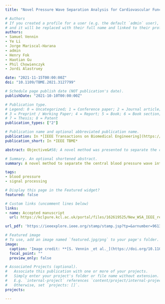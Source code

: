 ```yaml
---
title: "Novel Pressure Wave Separation Analysis for Cardiovascular Function Assessment Highlights Major Role of Aortic Root"

# Authors
# If you created a profile for a user (e.g. the default `admin` user), write the username (folder name) here 
# and it will be replaced with their full name and linked to their profile.
authors:
- Samuel Vennin
- Ye Li
- Jorge Mariscal-Harana
- admin
- Henry Fok
- Haotian Gu
- Phil Chowienczyk
- Jordi Alastruey

date: "2021-11-15T00:00:00Z"
doi: "10.1109/TBME.2021.3127799"

# Schedule page publish date (NOT publication's date).
publishDate: "2021-10-10T00:00:00Z"

# Publication type.
# Legend: 0 = Uncategorized; 1 = Conference paper; 2 = Journal article;
# 3 = Preprint / Working Paper; 4 = Report; 5 = Book; 6 = Book section;
# 7 = Thesis; 8 = Patent
publication_types: ["2"]

# Publication name and optional abbreviated publication name.
publication: In *[IEEE Transactions on Biomedical Engineering](https://ieeexplore.ieee.org/xpl/RecentIssue.jsp?punumber=10)*
publication_short: In *IEEE TBME*

abstract: Objective&#58; A novel method was presented to separate the central blood pressure wave (CBPW) into five components with different biophysical and temporal origins. It includes a time-varying emission coefficient (&lambda;) that quantifies pulse wave generation and reflection at the aortic root. Methods&#58; The method was applied to normotensive subjects with modulated physiology by inotropic/vasoactive drugs (n=13), hypertensive subjects (n=158), and virtual subjects (n=4,374). Results&#58; &lambda; is directly proportional to aortic flow throughout the cardiac cycle. Mean peak &lambda; increased with increasing pulse pressure (from <30 to >70 mmHg) in the hypertensive (from 1.6 to 2.5, P<0.001) and in silico (from 1.4 to 2.8, P<0.001) groups, dobutamine dose (from baseline to 7.5 &mu;g/kg/min) in the normotensive group (from 2.1 to 2.7, P<0.05), and remained unchanged when peripheral wave reflections were suppressed in silico. This was accompanied by an increase in the percentage contribution of the cardiac-aortic-coupling component of CBPW in systole&#58; from 11% to 23% (P<0.001) in the hypertensive group, 9% to 21% (P<0.001) in the in silico group, and 17% to 23% (P<0.01) in the normotensive group. Conclusion&#58; These results suggest that the aortic root is a major reflection site in the systemic arterial network and ventricular-aortic coupling is the main determinant in the elevation of pulsatile pulse pressure. Significance&#58; Ventricular-aortic coupling is a prime therapeutic target for preventing/treating systolic hypertension.

# Summary. An optional shortened abstract.
summary: A novel method to separate the central blood pressure wave into five components with different biophysical and temporal origins.

tags:
- blood pressure
- signal processing

# Display this page in the Featured widget?
featured: false

# Custom links (uncomment lines below)
links:
- name: Accepted manuscript
  url: https://kclpure.kcl.ac.uk/portal/files/162619525/New_WSA_IEEE_revision2_final.pdf

url_pdf: 'https://ieeexplore.ieee.org/stamp/stamp.jsp?tp=&arnumber=9613783'

# Featured image
# To use, add an image named `featured.jpg/png` to your page's folder. 
image:
  caption: 'Image credit: **[S. Vennin _et al._](https://doi.org/10.1109/TBME.2021.3127799)** ([CC BY 4.0](https://creativecommons.org/licenses/by/4.0/))'
  focal_point: ""
  preview_only: false

# Associated Projects (optional).
#   Associate this publication with one or more of your projects.
#   Simply enter your project's folder or file name without extension.
#   E.g. `internal-project` references `content/project/internal-project/index.md`.
#   Otherwise, set `projects: []`.
projects:

---
```


